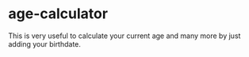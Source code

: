 # age-calculator
This is very useful to calculate your current age and many more by just adding your birthdate.
